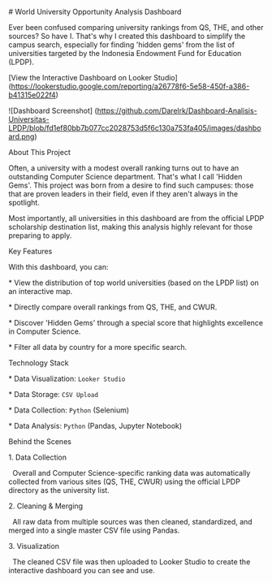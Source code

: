 \# World University Opportunity Analysis Dashboard


Ever been confused comparing university rankings from QS, THE, and other sources? So have I. That's why I created this dashboard to simplify the campus search, especially for finding 'hidden gems' from the list of universities targeted by the Indonesia Endowment Fund for Education (LPDP).


\[View the Interactive Dashboard on Looker Studio](https://lookerstudio.google.com/reporting/a26778f6-5e58-450f-a386-b41315e022f4)


!\[Dashboard Screenshot] (https://github.com/Darelrk/Dashboard-Analisis-Universitas-LPDP/blob/fd1ef80bb7b077cc2028753d5f6c130a753fa405/images/dashboard.png)


About This Project

Often, a university with a modest overall ranking turns out to have an outstanding Computer Science department. That's what I call 'Hidden Gems'. This project was born from a desire to find such campuses: those that are proven leaders in their field, even if they aren't always in the spotlight.

Most importantly, all universities in this dashboard are from the official LPDP scholarship destination list, making this analysis highly relevant for those preparing to apply.

Key Features

With this dashboard, you can:

\* View the distribution of top world universities (based on the LPDP list) on an interactive map.

\* Directly compare overall rankings from QS, THE, and CWUR.

\* Discover 'Hidden Gems' through a special score that highlights excellence in Computer Science.

\* Filter all data by country for a more specific search.


Technology Stack

\* Data Visualization: `Looker Studio`

\* Data Storage: `CSV Upload`

\* Data Collection: `Python` (Selenium)

\* Data Analysis: `Python` (Pandas, Jupyter Notebook)



Behind the Scenes

1\.  Data Collection

&nbsp;   Overall and Computer Science-specific ranking data was automatically collected from various sites (QS, THE, CWUR) using the official LPDP directory as the university list.

2\.  Cleaning \& Merging

&nbsp;   All raw data from multiple sources was then cleaned, standardized, and merged into a single master CSV file using Pandas.

3\.  Visualization

&nbsp;   The cleaned CSV file was then uploaded to Looker Studio to create the interactive dashboard you can see and use.

